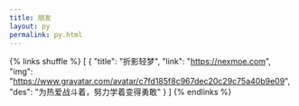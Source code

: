 ```yaml
---
title: 朋友
layout: py
permalink: py.html
---
```

{% links shuffle %}
[
 {
  "title": "折影轻梦",
  "link": "https://nexmoe.com",
  "img": "https://www.gravatar.com/avatar/c7fd185f8c967dec20c29c75a40b9e09",
  "des": "为热爱战斗着，努力学着变得勇敢"
 }
]
{% endlinks %}

